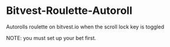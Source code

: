 # Bitvest-Roulette-Autoroll
Autorolls roulette on bitvest.io when the scroll lock key is toggled

NOTE: you must set up your bet first.
